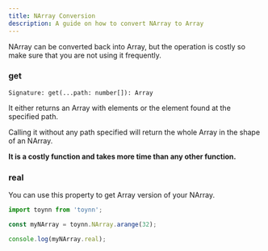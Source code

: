 ```yaml
---
title: NArray Conversion
description: A guide on how to convert NArray to Array
---
```


NArray can be converted back into Array, but the operation is costly so make sure that you are not using it frequently.

### get

```
Signature: get(...path: number[]): Array
```

It either returns an Array with elements or the element found at the specified path.

Calling it without any path specified will return the whole Array in the shape of an NArray.

**It is a costly function and takes more time than any other function.**

### real

You can use this property to get Array version of your NArray.

```js
import toynn from 'toynn';

const myNArray = toynn.NArray.arange(32);

console.log(myNArray.real);
```
